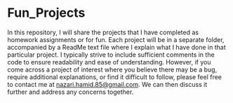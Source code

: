 # Fun_Projects

In this repository, I will share the projects that I have completed as homework assignments or for fun. Each project will be in a separate folder, accompanied by a ReadMe text file where I explain what I have done in that particular project. I typically strive to include sufficient comments in the code to ensure readability and ease of understanding. However, if you come across a project of interest where you believe there may be a bug, require additional explanations, or find it difficult to follow, please feel free to contact me at nazari.hamid.85@gmail.com. We can then discuss it further and address any concerns together.
